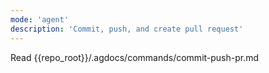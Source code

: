 ```yaml
---
mode: 'agent'
description: 'Commit, push, and create pull request'
---
```


Read {{repo_root}}/.agdocs/commands/commit-push-pr.md
